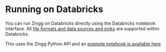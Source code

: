 # Running on Databricks

You can run Zingg on Databricks directly using the Databricks notebook interface. All [file formats and data sources and sinks](../dataSourcesAndSinks/) are supported within Databricks.

This uses the Zingg Python API and an [example notebook is available here](https://github.com/zinggAI/zingg/blob/main/examples/databricks/FebrlExample.ipynb)
